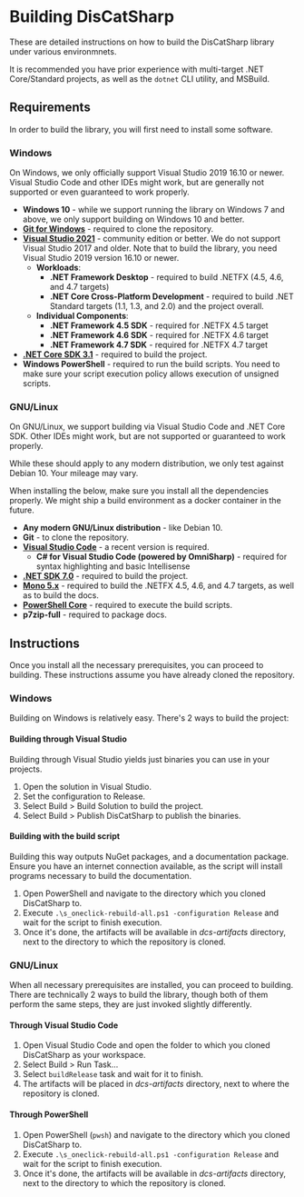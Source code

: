 # Building DisCatSharp
These are detailed instructions on how to build the DisCatSharp library under various environmnets.

It is recommended you have prior experience with multi-target .NET Core/Standard projects, as well as the `dotnet` CLI utility, and MSBuild.

## Requirements
In order to build the library, you will first need to install some software.

### Windows
On Windows, we only officially support Visual Studio 2019 16.10 or newer. Visual Studio Code and other IDEs might work, but are generally not supported or even guaranteed to work properly.

* **Windows 10** - while we support running the library on Windows 7 and above, we only support building on Windows 10 and better.
* [**Git for Windows**](https://git-scm.com/download/win) - required to clone the repository.
* [**Visual Studio 2021**](https://www.visualstudio.com/downloads/) - community edition or better. We do not support Visual Studio 2017 and older. Note that to build the library, you need Visual Studio 2019 version 16.10 or newer.
   * **Workloads**:
      * **.NET Framework Desktop** - required to build .NETFX (4.5, 4.6, and 4.7 targets)
      * **.NET Core Cross-Platform Development** - required to build .NET Standard targets (1.1, 1.3, and 2.0) and the project overall.
   * **Individual Components**:
      * **.NET Framework 4.5 SDK** - required for .NETFX 4.5 target
      * **.NET Framework 4.6 SDK** - required for .NETFX 4.6 target
      * **.NET Framework 4.7 SDK** - required for .NETFX 4.7 target
* [**.NET Core SDK 3.1**](https://www.microsoft.com/net/download) - required to build the project.
* **Windows PowerShell** - required to run the build scripts. You need to make sure your script execution policy allows execution of unsigned scripts.

### GNU/Linux
On GNU/Linux, we support building via Visual Studio Code and .NET Core SDK. Other IDEs might work, but are not supported or guaranteed to work properly.

While these should apply to any modern distribution, we only test against Debian 10. Your mileage may vary.

When installing the below, make sure you install all the dependencies properly. We might ship a build environment as a docker container in the future.

* **Any modern GNU/Linux distribution** - like Debian 10.
* **Git** - to clone the repository.
* [**Visual Studio Code**](https://code.visualstudio.com/Download) - a recent version is required.
   * **C# for Visual Studio Code (powered by OmniSharp)** - required for syntax highlighting and basic Intellisense
* [**.NET SDK 7.0**](https://www.microsoft.com/net/download) - required to build the project.
* [**Mono 5.x**](http://www.mono-project.com/download/#download-lin) - required to build the .NETFX 4.5, 4.6, and 4.7 targets, as well as to build the docs.
* [**PowerShell Core**](https://docs.microsoft.com/en-us/powershell/scripting/install/installing-powershell-core-on-linux?view=powershell-7.1) - required to execute the build scripts.
* **p7zip-full** - required to package docs.

## Instructions
Once you install all the necessary prerequisites, you can proceed to building. These instructions assume you have already cloned the repository.

### Windows
Building on Windows is relatively easy. There's 2 ways to build the project:

#### Building through Visual Studio
Building through Visual Studio yields just binaries you can use in your projects.

1. Open the solution in Visual Studio.
2. Set the configuration to Release.
3. Select Build > Build Solution to build the project.
4. Select Build > Publish DisCatSharp to publish the binaries.

#### Building with the build script
Building this way outputs NuGet packages, and a documentation package. Ensure you have an internet connection available, as the script will install programs necessary to build the documentation.

1. Open PowerShell and navigate to the directory which you cloned DisCatSharp to.
2. Execute `.\s_oneclick-rebuild-all.ps1 -configuration Release` and wait for the script to finish execution.
3. Once it's done, the artifacts will be available in *dcs-artifacts* directory, next to the directory to which the repository is cloned.

### GNU/Linux
When all necessary prerequisites are installed, you can proceed to building. There are technically 2 ways to build the library, though both of them perform the same steps, they are just invoked slightly differently.

#### Through Visual Studio Code
1. Open Visual Studio Code and open the folder to which you cloned DisCatSharp as your workspace.
2. Select Build > Run Task...
3. Select `buildRelease` task and wait for it to finish.
4. The artifacts will be placed in *dcs-artifacts* directory, next to where the repository is cloned.

#### Through PowerShell
1. Open PowerShell (`pwsh`) and navigate to the directory which you cloned DisCatSharp to.
2. Execute `.\s_oneclick-rebuild-all.ps1 -configuration Release` and wait for the script to finish execution.
3. Once it's done, the artifacts will be available in *dcs-artifacts* directory, next to the directory to which the repository is cloned.
